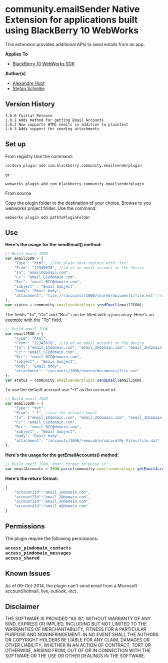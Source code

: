 # community.emailSender Native Extension for applications built using BlackBerry 10 WebWorks

This extension provides additional APIs to send emails from an app.

**Applies To**

* [BlackBerry 10 WebWorks SDK](https://developer.blackberry.com/html5/download/sdk) 

**Author(s)** 

* [Alexandre Huot](https://github.com/alexhuot1/)
* [Stefan Schielke](https://github.com/stefanschielke)

## Version History

	1.0.0 Initial Release
	1.0.1 Adds method for getting Email Accounts
	1.0.2 Now supports HTML emails in addition to plaintext
	1.0.3 Adds support for sending attachments

## Set up
From registry
Use the command:

    cordova plugin add com.blackberry.community.emailsenderplugin

or
    
    webworks plugin add com.blackberry.community.emailsenderplugin

From source

Copy the plugin folder to the destination of your choice.
Browse to you webworks project folder.
Use the command: 

    webworks plugin add pathToPluginFolder

## Use
**Here's the usage for the sendEmail() method:**
```javascript
// Build email JSON
var emailJSON = {
	"Type": "html", //for plain text replace with "txt"
	"From": "12345678", //id of an email account on the device
	"To": "email@domain.com",
	"Cc": "email_CC@domain.com",
	"Bcc": "email_BCC@domain.com",
	"subject" : "Email Subject",
	"body": "Email body",
	"attachment": "file:///accounts/1000/shared/documents/file.ext" //will also accept file path as "\accounts\1000\shared\documents\file.ext"
};
var status = community.emailsenderplugin.sendEmail(emailJSON);
```

The fields "To", "Cc" and "Bcc" can be filled with a json array. Here's an exemple with the "To" field.

```javascript
// Build email JSON
var emailJSON = {
	"Type": "html",
	"From": "12345678", //id of an email account on the device
	"To": ["email_1@domain.com", "email_2@domain.com", "email_3@domain.com"],
	"Cc": "email_CC@domain.com",
	"Bcc": "email_BCC@domain.com",
	"subject" : "Email Subject",
	"body": "Email body",
	"attachment": "/accounts/1000/shared/documents/file.ext"
};
var status = community.emailsenderplugin.sendEmail(emailJSON);
```
To use the default account use "-1" as the account id:
```javascript
// Build email JSON
var emailJSON = {
	"Type": "txt",
	"From": "-1", //use the default email
	"To": ["email_1@domain.com", "email_2@domain.com", "email_3@domain.com"],
	"Cc": "email_CC@domain.com",
	"Bcc": "email_BCC@domain.com",
	"subject" : "Email Subject",
	"body": "Email body",
	"attachment": "/accounts/1000/removable/sdcard/My Files/file.dat"
};
```
**Here's the usage for the getEmailAccounts() method:**
```javascript
// Build email JSON, dont' forget to parse it!
var emailAccounts = JSON.parse(community.emailsenderplugin.getEmailAccounts());
```

**Here's the return format:**
```javascript
{
	"account1Id":"email_1@domain.com",
	"account2Id":"email_2@domain.com",
	"account3Id":"email_3@domain.com",
	"account4Id":"email_4@domain.com"
}
```
## Permissions

The plugin require the following permissions:
<pre>
<b>access_pimdomain_contacts</b>
<b>access_pimdomain_messages</b>
<b>access_shared</b>
</pre>

## Known Issues
As of 09-Oct-2014, the plugin can't send email from a Microsoft account(hotmail, live, outlook, etc).

## Disclaimer

THE SOFTWARE IS PROVIDED "AS IS", WITHOUT WARRANTY OF ANY KIND, EXPRESS OR IMPLIED, INCLUDING BUT NOT LIMITED TO THE WARRANTIES OF MERCHANTABILITY, FITNESS FOR A PARTICULAR PURPOSE AND NONINFRINGEMENT. IN NO EVENT SHALL THE AUTHORS OR COPYRIGHT HOLDERS BE LIABLE FOR ANY CLAIM, DAMAGES OR OTHER LIABILITY, WHETHER IN AN ACTION OF CONTRACT, TORT OR OTHERWISE, ARISING FROM, OUT OF OR IN CONNECTION WITH THE SOFTWARE OR THE USE OR OTHER DEALINGS IN THE SOFTWARE.